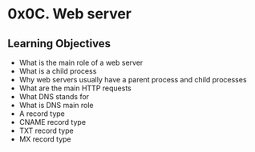 # 0x0C. Web server

## Learning Objectives

<ul>
<li>What is the main role of a web server</li>
<li>What is a child process</li>
<li>Why web servers usually have a parent process and child processes</li>
<li>What are the main HTTP requests</li>
<li>What DNS stands for</li>
<li>What is DNS main role</li>
<li>A record type</li>
<li>CNAME record type</li>
<li>TXT record type</li>
<li>MX record type</li>
</ul>